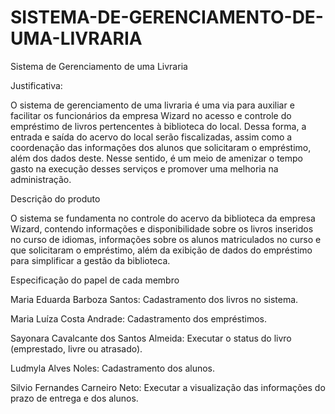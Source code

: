 # SISTEMA-DE-GERENCIAMENTO-DE-UMA-LIVRARIA
Sistema de Gerenciamento de uma Livraria

Justificativa:

O sistema de gerenciamento de uma livraria é uma via para auxiliar e facilitar os funcionários da empresa Wizard no acesso e controle do empréstimo de livros pertencentes à biblioteca do local. Dessa forma, a entrada e saída do acervo do local serão fiscalizadas, assim como a coordenação das informações dos alunos que solicitaram o empréstimo, além dos dados deste. Nesse sentido, é um meio de amenizar o tempo gasto na execução desses serviços e promover uma melhoria na administração.

Descrição do produto

O sistema se fundamenta no controle do acervo da biblioteca da empresa Wizard, contendo informações e disponibilidade sobre os livros inseridos no curso de idiomas, informações sobre os alunos matriculados no curso e que solicitaram o empréstimo, além da exibição de dados do empréstimo para simplificar a gestão da biblioteca.

Especificação do papel de cada membro

Maria Eduarda Barboza Santos: Cadastramento dos livros no sistema.

Maria Luíza Costa Andrade: Cadastramento dos empréstimos.

Sayonara Cavalcante dos Santos Almeida: Executar o status do livro (emprestado, livre ou atrasado).

Ludmyla Alves Noles: Cadastramento dos alunos.

Silvio Fernandes Carneiro Neto: Executar a visualização das informações do prazo de entrega e dos alunos.
